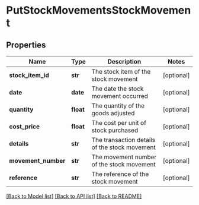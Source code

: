 # PutStockMovementsStockMovement

## Properties
Name | Type | Description | Notes
------------ | ------------- | ------------- | -------------
**stock_item_id** | **str** | The stock item of the stock movement | [optional] 
**date** | **date** | The date the stock movement occurred | [optional] 
**quantity** | **float** | The quantity of the goods adjusted | [optional] 
**cost_price** | **float** | The cost per unit of stock purchased | [optional] 
**details** | **str** | The transaction details of the stock movement | [optional] 
**movement_number** | **str** | The movement number of the stock movement | [optional] 
**reference** | **str** | The reference of the stock movement | [optional] 

[[Back to Model list]](../README.md#documentation-for-models) [[Back to API list]](../README.md#documentation-for-api-endpoints) [[Back to README]](../README.md)


